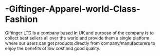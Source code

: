 # -Giftinger-Apparel-world-Class-Fashion
Giftinger LTD is a company based in UK and purpose of the company is to collect best sellers all over the world and provide them a single platform where our users can get products directly from company/manufacturers to enjoy the benefits of low cost and good quality. 
